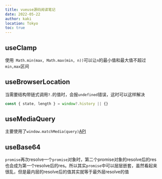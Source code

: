 ```yaml
---
title: vueuse源码阅读笔记
date: 2022-05-22
author: kaki
location: Tokyo
toc: true
---
```


## useClamp

使用` Math.min(max, Math.max(min, n))`可以让`n`的最小值和最大值不超过`min,max`区间

## useBrowserLocation

当需要结构带链式调用`?.`的值时，会报`undefined`错误，这时可以这样解决
```ts
const { state, length } = window?.history || {}
```
## useMediaQuery

主要使用了`window.matchMedia(query)`[API](https://developer.mozilla.org/ja/docs/Web/API/Window/matchMedia)

## useBase64

`promise`再次resolve一个`promise`对象时，第二个promise对象的resolve后的res也会成为第一个resolve后的res。所以其实`promise`中可以层层嵌套，虽然看起来很乱，但是最内层的resolve后的值其实就等于最外层resolve的值